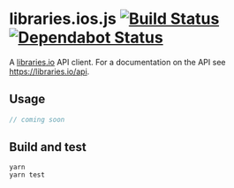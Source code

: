 # libraries.ios.js [![Build Status](https://api.travis-ci.org/ffflorian/libraries.io.js.svg?branch=master)](https://travis-ci.org/ffflorian/libraries.io.js/) [![Dependabot Status](https://api.dependabot.com/badges/status?host=github&repo=ffflorian/libraries.io.js)](https://dependabot.com)

A [libraries.io](https://libraries.io) API client. For a documentation on the API see https://libraries.io/api.

## Usage
```ts
// coming soon
```

## Build and test

```
yarn
yarn test
```
